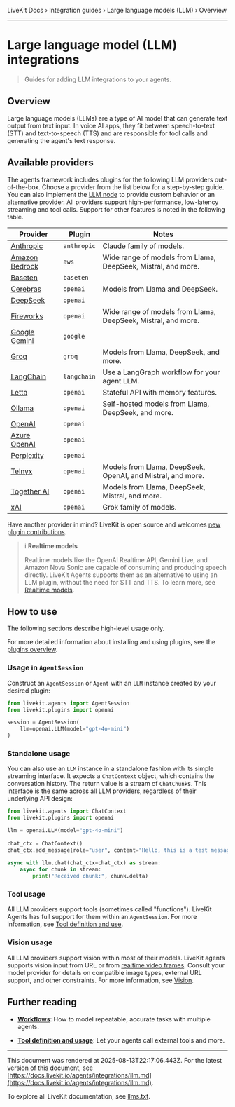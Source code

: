 LiveKit Docs › Integration guides › Large language models (LLM) › Overview

---

# Large language model (LLM) integrations

> Guides for adding LLM integrations to your agents.

## Overview

Large language models (LLMs) are a type of AI model that can generate text output from text input. In voice AI apps, they fit between speech-to-text (STT) and text-to-speech (TTS) and are responsible for tool calls and generating the agent's text response.

## Available providers

The agents framework includes plugins for the following LLM providers out-of-the-box. Choose a provider from the list below for a step-by-step guide. You can also implement the [LLM node](https://docs.livekit.io/agents/build/nodes.md#llm-node) to provide custom behavior or an alternative provider. All providers support high-performance, low-latency streaming and tool calls. Support for other features is noted in the following table.

| Provider | Plugin | Notes |
| -------- | ------ | ----- |
| [Anthropic](https://docs.livekit.io/agents/integrations/llm/anthropic.md) | `anthropic` | Claude family of models. |
| [Amazon Bedrock](https://docs.livekit.io/agents/integrations/llm/aws.md) | `aws` | Wide range of models from Llama, DeepSeek, Mistral, and more. |
| [Baseten](https://docs.livekit.io/agents/integrations/llm/baseten.md) | `baseten` |  |
| [Cerebras](https://docs.livekit.io/agents/integrations/llm/cerebras.md) | `openai` | Models from Llama and DeepSeek. |
| [DeepSeek](https://docs.livekit.io/agents/integrations/llm/deepseek.md) | `openai` |  |
| [Fireworks](https://docs.livekit.io/agents/integrations/llm/fireworks.md) | `openai` | Wide range of models from Llama, DeepSeek, Mistral, and more. |
| [Google Gemini](https://docs.livekit.io/agents/integrations/llm/gemini.md) | `google` |  |
| [Groq](https://docs.livekit.io/agents/integrations/llm/groq.md) | `groq` | Models from Llama, DeepSeek, and more. |
| [LangChain](https://docs.livekit.io/agents/integrations/llm/langchain.md) | `langchain` | Use a LangGraph workflow for your agent LLM. |
| [Letta](https://docs.livekit.io/agents/integrations/llm/letta.md) | `openai` | Stateful API with memory features. |
| [Ollama](https://docs.livekit.io/agents/integrations/llm/ollama.md) | `openai` | Self-hosted models from Llama, DeepSeek, and more. |
| [OpenAI](https://docs.livekit.io/agents/integrations/llm/openai.md) | `openai` |  |
| [Azure OpenAI](https://docs.livekit.io/agents/integrations/llm/azure-openai.md) | `openai` |  |
| [Perplexity](https://docs.livekit.io/agents/integrations/llm/perplexity.md) | `openai` |  |
| [Telnyx](https://docs.livekit.io/agents/integrations/llm/telnyx.md) | `openai` | Models from Llama, DeepSeek, OpenAI, and Mistral, and more. |
| [Together AI](https://docs.livekit.io/agents/integrations/llm/together.md) | `openai` | Models from Llama, DeepSeek, Mistral, and more. |
| [xAI](https://docs.livekit.io/agents/integrations/llm/xai.md) | `openai` | Grok family of models. |

Have another provider in mind? LiveKit is open source and welcomes [new plugin contributions](https://docs.livekit.io/agents/integrations.md#contribute).

> ℹ️ **Realtime models**
> 
> Realtime models like the OpenAI Realtime API, Gemini Live, and Amazon Nova Sonic are capable of consuming and producing speech directly. LiveKit Agents supports them as an alternative to using an LLM plugin, without the need for STT and TTS. To learn more, see [Realtime models](https://docs.livekit.io/agents/integrations/realtime.md).

## How to use

The following sections describe high-level usage only.

For more detailed information about installing and using plugins, see the [plugins overview](https://docs.livekit.io/agents/integrations.md#install).

### Usage in `AgentSession`

Construct an `AgentSession` or `Agent` with an `LLM` instance created by your desired plugin:

```python
from livekit.agents import AgentSession
from livekit.plugins import openai

session = AgentSession(
    llm=openai.LLM(model="gpt-4o-mini")
)

```

### Standalone usage

You can also use an `LLM` instance in a standalone fashion with its simple streaming interface. It expects a `ChatContext` object, which contains the conversation history. The return value is a stream of `ChatChunk`s. This interface is the same across all LLM providers, regardless of their underlying API design:

```python
from livekit.agents import ChatContext
from livekit.plugins import openai

llm = openai.LLM(model="gpt-4o-mini")
    
chat_ctx = ChatContext()
chat_ctx.add_message(role="user", content="Hello, this is a test message!")
    
async with llm.chat(chat_ctx=chat_ctx) as stream:
    async for chunk in stream:
        print("Received chunk:", chunk.delta)

```

### Tool usage

All LLM providers support tools (sometimes called "functions"). LiveKit Agents has full support for them within an `AgentSession`. For more information, see [Tool definition and use](https://docs.livekit.io/agents/build/tools.md).

### Vision usage

All LLM providers support vision within most of their models. LiveKit agents supports vision input from URL or from [realtime video frames](https://docs.livekit.io/home/client/tracks.md). Consult your model provider for details on compatible image types, external URL support, and other constraints. For more information, see [Vision](https://docs.livekit.io/agents/build/vision.md).

## Further reading

- **[Workflows](https://docs.livekit.io/agents/build/workflows.md)**: How to model repeatable, accurate tasks with multiple agents.

- **[Tool definition and usage](https://docs.livekit.io/agents/build/tools.md)**: Let your agents call external tools and more.

---

This document was rendered at 2025-08-13T22:17:06.443Z.
For the latest version of this document, see [https://docs.livekit.io/agents/integrations/llm.md](https://docs.livekit.io/agents/integrations/llm.md).

To explore all LiveKit documentation, see [llms.txt](https://docs.livekit.io/llms.txt).
